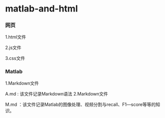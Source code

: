 # matlab-and-html
### 网页
1.html文件

2.js文件

3.css文件
### Matlab
1.Markdown文件

A.md : 该文件记录Markdown语法
2.Markdown文件

M.md ：该文件记录Matlab的图像处理、视频分割与recall、F1—score等等的知识。

